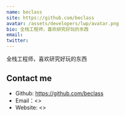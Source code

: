 ```yaml
---
name: beclass
site: https://github.com/beclass
avatar: /assets/developers/lwp/avatar.png
bio: 全栈工程师，喜欢研究好玩的东西
email: 
twitter: 
---
```


全栈工程师，喜欢研究好玩的东西

## Contact me

- Github: <https://github.com/beclass>
- Email：<>
- Website: <>
